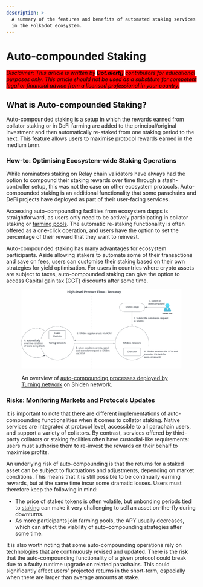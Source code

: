 ```yaml
---
description: >-
  A summary of the features and benefits of automated staking services available
  in the Polkadot ecosystem.
---
```


# Auto-compounded Staking

_<mark style="background-color:red;">Disclaimer: This article is written by</mark> <mark style="background-color:red;"></mark><mark style="background-color:red;">**Dot.alert()**</mark> <mark style="background-color:red;"></mark><mark style="background-color:red;">contributors for educational purposes only. This article should not be used as a substitute for competent legal or financial advice from a licensed professional in your country.</mark>_



## What is Auto-compounded Staking?

Auto-compounded staking is a setup in which the rewards earned from collator staking or in DeFi farming are added to the principal/original investment and then automatically re-staked from one staking period to the next. This feature allows users to maximise protocol rewards earned in the medium term.



### How-to: Optimising Ecosystem-wide Staking Operations

While nominators staking on Relay chain validators have always had the option to compound their staking rewards over time through a stash-controller setup, this was not the case on other ecosystem protocols. Auto-compounded staking is an additional functionality that some parachains and DeFi projects have deployed as part of their user-facing services.&#x20;

Accessing auto-compounding facilities from ecosystem dapps is straightforward, as users only need to be actively participating in collator staking or [farming pools](lending/liquidity-provision.md). The automatic re-staking functionality is often offered as a one-click operation, and users have the option to set the percentage of their reward that they want to reinvest.&#x20;

Auto-compounded staking has many advantages for ecosystem participants. Aside allowing stakers to automate some of their transactions and save on fees, users can customise their staking based on their own strategies for yield optimisation. For users in countries where crypto assets are subject to taxes, auto-compounded staking can give the option to access Capital gain tax (CGT) discounts after some time.&#x20;

<figure><img src="../../.gitbook/assets/O_ASProcesses.png" alt="Flowchart of XCM auto-compounding services by Turning Network."><figcaption><p>An overview of <a href="https://docs.oak.tech/docs/xcm/integration-overview/">auto-compounding processes deployed by Turning network</a> on Shiden network.</p></figcaption></figure>



### Risks: Monitoring Markets and Protocols Updates

It is important to note that there are different implementations of auto-compounding functionalities when it comes to collator staking. Native services are integrated at protocol level, accessible to all parachain users, and support a variety of collators. By contrast, services offered by third-party collators or staking facilities often have custodial-like requirements: users must authorise them to re-invest the rewards on their behalf to maximise profits.&#x20;

An underlying risk of auto-compounding is that the returns for a staked asset can be subject to fluctuations and adjustments, depending on market conditions. This means that it is still possible to be continually earning rewards, but at the same time incur some dramatic losses. Users must therefore keep the following in mind:

* The price of staked tokens is often volatile, but unbonding periods tied to [staking](staking/) can make it very challenging to sell an asset on-the-fly during downturns. &#x20;
* As more participants join farming pools, the APY usually decreases, which can affect the viability of auto-compounding strategies after some time.&#x20;

It is also worth noting that some auto-compounding operations rely on technologies that are continuously revised and updated. There is the risk that the auto-compounding functionality of a given protocol could break due to a faulty runtime upgrade on related parachains. This could significantly affect users' projected returns in the short-term, especially when there are larger than average amounts at stake.

